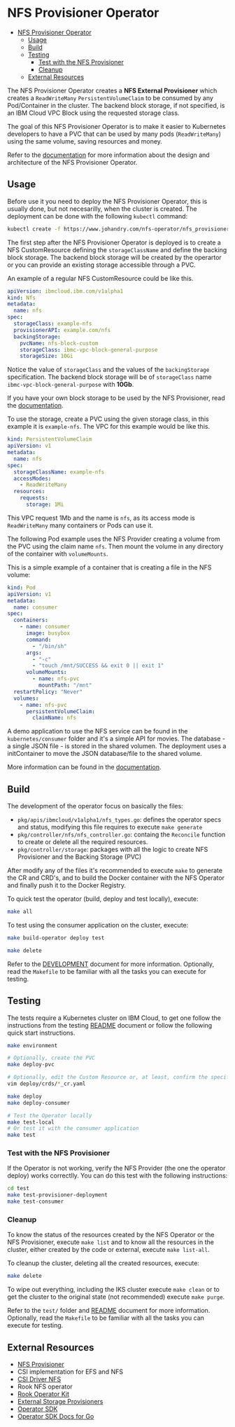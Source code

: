 # NFS Provisioner Operator

- [NFS Provisioner Operator](#nfs-provisioner-operator)
  - [Usage](#usage)
  - [Build](#build)
  - [Testing](#testing)
    - [Test with the NFS Provisioner](#test-with-the-nfs-provisioner)
    - [Cleanup](#cleanup)
  - [External Resources](#external-resources)

The NFS Provisioner Operator creates a **NFS External Provisioner** which creates a `ReadWriteMany` `PersistentVolumeClaim` to be consumed by any Pod/Container in the cluster. The backend block storage, if not specified, is an IBM Cloud VPC Block using the requested storage class.

The goal of this NFS Provisioner Operator is to make it easier to Kubernetes developers to have a PVC that can be used by many pods (`ReadWriteMany`) using the same volume, saving resources and money.

Refer to the [documentation](./docs/index.md) for more information about the design and architecture of the NFS Provisioner Operator.

## Usage

Before use it you need to deploy the NFS Provisioner Operator, this is usually done, but not necesarilly, when the cluster is created. The deployment can be done with the following `kubectl` command:

```bash
kubectl create -f https://www.johandry.com/nfs-operator/nfs_provisioner.yaml
```

The first step after the NFS Provisioner Operator is deployed is to create a NFS CustomResource defining the `storageClassName` and define the backing block storage. The backend block storage will be created by the operartor or you can provide an existing storage accessible through a PVC.

An example of a regular NFS CustomResource could be like this.

```yaml
apiVersion: ibmcloud.ibm.com/v1alpha1
kind: Nfs
metadata:
  name: nfs
spec:
  storageClass: example-nfs
  provisionerAPI: example.com/nfs
  backingStorage:
    pvcName: nfs-block-custom
    storageClass: ibmc-vpc-block-general-purpose
    storageSize: 10Gi
```

Notice the value of `storageClass` and the values of the `backingStorage` specification. The backend block storage will be of `storageClass` name `ibmc-vpc-block-general-purpose` with **10Gb**.

If you have your own block storage to be used by the NFS Provisioner, read the [documentation](./docs/index.md).

To use the storage, create a PVC using the given storage class, in this example it is `example-nfs`. The VPC for this example would be like this.

```yaml
kind: PersistentVolumeClaim
apiVersion: v1
metadata:
  name: nfs
spec:
  storageClassName: example-nfs
  accessModes:
    - ReadWriteMany
  resources:
    requests:
      storage: 1Mi
```

This VPC request 1Mb and the name is `nfs`, as its access mode is `ReadWriteMany` many containers or Pods can use it.

The following Pod example uses the NFS Provider creating a volume from the PVC using the claim name `nfs`. Then mount the volume in any directory of the container with `volumeMounts`.

This is a simple example of a container that is creating a file in the NFS volume:

```yaml
kind: Pod
apiVersion: v1
metadata:
  name: consumer
spec:
  containers:
    - name: consumer
      image: busybox
      command:
        - "/bin/sh"
      args:
        - "-c"
        - "touch /mnt/SUCCESS && exit 0 || exit 1"
      volumeMounts:
        - name: nfs-pvc
          mountPath: "/mnt"
  restartPolicy: "Never"
  volumes:
    - name: nfs-pvc
      persistentVolumeClaim:
        claimName: nfs
```

A demo application to use the NFS service can be found in the `kubernetes/consumer` folder and it's a simple API for movies. The database - a single JSON file - is stored in the shared volumen. The deployment uses a initContainer to move the JSON database/file to the shared volume.

More information can be found in the [documentation](./docs/index.md).

## Build

The development of the operator focus on basically the files:

- `pkg/apis/ibmcloud/v1alpha1/nfs_types.go`: defines the operator specs and status, modifying this file requires to execute `make generate`
- `pkg/controller/nfs/nfs_controller.go`: containg the `Reconcile` function to create or delete all the required resources.
- `pkg/controller/storage`: packages with all the logic to create NFS Provisioner and the Backing Storage (PVC)

After modify any of the files it's recommended to execute `make` to generate the CR and CRD's, and to build the Docker container with the NFS Operator and finally push it to the Docker Registry.

To quick test the operator (build, deploy and test locally), execute:

```bash
make all
```

To test using the consumer application on the cluster, execute:

```bash
make build-operator deploy test

make delete
```

Refer to the [DEVELOPMENT](./DEVELOPMENT.md) document for more information. Optionally, read the `Makefile` to be familiar with all the tasks you can execute for testing.

## Testing

The tests require a Kubernetes cluster on IBM Cloud, to get one follow the instructions from the testing [README](./test/README.md) document or follow the following quick start instructions.

```bash
make environment

# Optionally, create the PVC
make deploy-pvc

# Optionally, edit the Custom Resource or, at least, confirm the specifications
vim deploy/crds/*_cr.yaml

make deploy
make deploy-consumer

# Test the Operator locally
make test-local
# Or test it with the consumer application
make test
```

### Test with the NFS Provisioner

If the Operator is not working, verify the NFS Provider (the one the operator deploy) works correctlly. You can do this test with the following instructions:

```bash
cd test
make test-provisioner-deployment
make test-consumer
```

### Cleanup

To know the status of the resources created by the NFS Operator or the NFS Provisioner, execute `make list` and to know all the resources in the cluster, either created by the code or external, execute `make list-all`.

To cleanup the cluster, deleting all the created resources, execute:

```bash
make delete
```

To wipe out everything, including the IKS cluster execute `make clean` or to get the cluster to the original state (not recommended) execute `make purge`.

Refer to the `test/` folder and [README](./test/README.md) document for more information. Optionally, read the `Makefile` to be familiar with all the tasks you can execute for testing.

## External Resources

- [NFS Provisioner](https://github.com/kubernetes-incubator/external-storage/tree/master/nfs)
- CSI implementation for EFS and NFS
- [CSI Driver NFS](https://github.com/kubernetes-csi/csi-driver-nfs)
- Rook NFS operator
- [Rook Operator Kit](https://github.com/rook/operator-kit)
- [External Storage Provisioners](https://github.com/kubernetes-sigs/sig-storage-lib-external-provisioner)
- [Operator SDK](https://github.com/operator-framework/operator-sdk)
- [Operator SDK Docs for Go](https://sdk.operatorframework.io/docs/golang/quickstart/)
